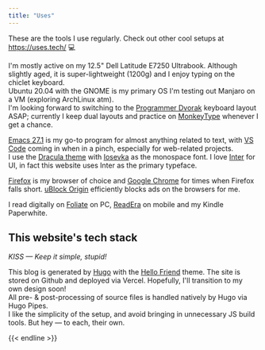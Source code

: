 ```yaml
---
title: "Uses"
---
```


These are the tools I use regularly. Check out other cool setups at <https://uses.tech/> :computer:

I'm mostly active on my 12.5" Dell Latitude E7250 Ultrabook. Although slightly aged, it is super-lightweight (1200g) and I enjoy typing on the chiclet keyboard.  
Ubuntu 20.04 with the GNOME is my primary OS I'm testing out Manjaro on a VM (exploring ArchLinux atm).  
I'm looking forward to switching to the [Programmer Dvorak](https://www.kaufmann.no/roland/dvorak/) keyboard layout ASAP; currently I keep dual layouts and practice on [MonkeyType](https://monkeytype.com/) whenever I get a chance.

[Emacs 27.1](https://www.gnu.org/software/emacs/) is my go-to program for almost anything related to text, with [VS Code](https://code.visualstudio.com/) coming in when in a pinch, especially for web-related projects.  
I use the [Dracula theme](https://draculatheme.com/) with [Iosevka](https://typeof.net/Iosevka/) as the monospace font. I love [Inter](https://rsms.me/inter/) for UI, in fact this website uses Inter as the primary typeface.

[Firefox](https://www.mozilla.org/en-US/firefox/browsers/) is my browser of choice and [Google Chrome](https://www.google.com/chrome/) for times when Firefox falls short. [uBlock Origin](https://github.com/gorhill/uBlock) efficiently blocks ads on the browsers for me.

I read digitally on [Foliate](https://johnfactotum.github.io/foliate/) on PC, [ReadEra](https://readera.org/en/book-reader) on mobile and my Kindle Paperwhite.

## This website's tech stack

_KISS — Keep it simple, stupid!_

This blog is generated by [Hugo](https://gohugo.io) with the [Hello Friend](https://github.com/panr/hugo-theme-hello-friend) theme. The site is stored on Github and deployed via Vercel. Hopefully, I'll transition to my own design soon!  
All pre- & post-processing of source files is handled natively by Hugo via Hugo Pipes.  
I like the simplicity of the setup, and avoid bringing in unnecessary JS build tools. But hey — to each, their own.

{{< endline >}}
